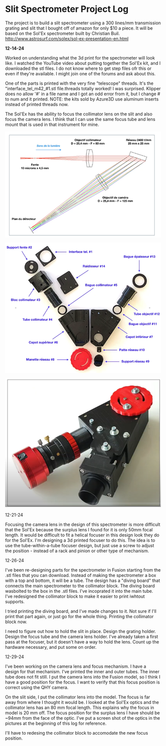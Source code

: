Slit Spectrometer Project Log
====
The project is to build a slit spectrometer using a 300 lines/mm transmission grating and slit that I bought off of amazon for only $10 a piece. It will be based on the Sol'Ex spectrometer built by Christian Buil.
http://www.astrosurf.com/solex/sol-ex-presentation-en.html

**12-14-24**

Worked on understanding what the 3d print for the spectrometer will look like. I watched the YouTube video about putting together the Sol'Ex kit, and I downloaded the stl files. I do not know where to get step files ofr this or even if they're available. I might join one of the forums and ask about this.

One of the parts is printed with the very fine "telescope" threads. It's the "interface_tel_m42_#1.stl file.threads totally worked! I was surprised. Klipper does no allow '#' in a file name and I got an odd error from it, but I change # to num and it printed. NOTE: the kits sold by Azure3D use aluminum inserts instead of printed threads now.

The Sol'Ex has the ability to focus the collimator lens on the slit and also focus the camera lens. I think that I can use the same focus tube and lens mount that is used in that instrument for mine.

![](./pictures/solex_optics.png)

![](./pictures/3d_printed_parts.webp)

![](./pictures/assembled_solex.png)

12-21-24 

Focusing the camera lens in the design of this spectrometer is more difficult that the Sol'Ex because the surplus lens I found for it is only 50mm focal length. It would be difficult to fit a helical focuser in this design look they do for the Sol'Ex. I'm designing a 3d printed focuser to do this. The idea is to use the tube-within-a-tube focuser design, but just use a screw to adjust the position - instead of a rack and pinion or other type of mechanism.

12-26-24

I've been re-designing parts for the spectrometer in Fusion starting from the .stl files that you can download. Instead of making the spectrometer a box with a top and bottom, it will be a tube. The design has a "diving board" that connects the main spectrometer to the collimator block. The diving board wasbolted to the box in the .stl files. I've incoprated it into the main tube. I've redesigned the collimator block to make it easier to print iwhtout supports.

I tried printing the diving board, and I've made changes to it. Not sure if I'll print that part again, or just go for the whole thing. Printing the collimator block now.

I need to figure out how to hold the slit in place. 
Design the grating holder.
Design the focus tube and the camera lens holder. I've already taken a first pass at the focuser, but it doesn't have a way to hold the lens.
Count up the hardware necessary, and put some on order.

12-29-24

I've been working on the camera lens and focus mechanism. I have a design for that mechanism. I've printed the inner and outer tubes. The inner tube does not fit still.
I put the camera lens into the Fusion model, so I think I have a good position for the focus. I want to verify that this focus position is correct using the QHY camera.

On the slit side, I put the collimator lens into the model. The focus is far away from where I thought it would be. I looked at the Sol'Ex optics and the collimator lens has an 80 mm focal length. 
This explains why the focus in  model is 20 mm off. The focus position for the surplus lens I have should be ~94mm from the face of the optic.
I've put a screen shot of the optics in the pictures at the beginning of this log for reference.

I'll have to redesing the collimator block to accomodate the new focus position.
